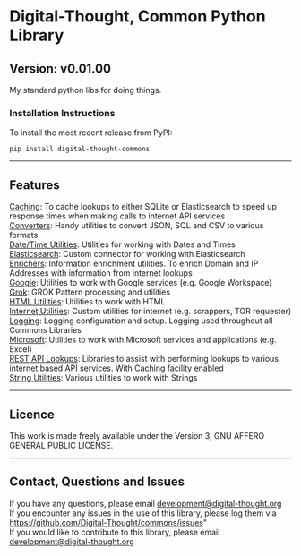 # Digital-Thought, Common Python Library
## Version: v0.01.00

My standard python libs for doing things.


### Installation Instructions

To install the most recent release from PyPI:<br>
```shell script
pip install digital-thought-commons
```
***
## Features
[Caching](https://github.com/Digital-Thought/commons/blob/v0.01.00-beta15/digital_thought_commons/cache/README.md): To cache lookups to either SQLite or Elasticsearch to speed up response times when making calls to internet API services<br>
[Converters](https://github.com/Digital-Thought/commons/blob/v0.01.00-beta15/digital_thought_commons/converters/README.md): Handy utilities to convert JSON, SQL and CSV to various formats<br>
[Date/Time Utilities](https://github.com/Digital-Thought/commons/blob/v0.01.00-beta15/digital_thought_commons/date_utils/README.md): Utilities for working with Dates and Times<br>
[Elasticsearch](https://github.com/Digital-Thought/commons/blob/v0.01.00-beta15/digital_thought_commons/elasticsearch/README.md): Custom connector for working with Elasticsearch<br>
[Enrichers](https://github.com/Digital-Thought/commons/blob/v0.01.00-beta15/digital_thought_commons/enrichers/README.md): Information enrichment utilities.  To enrich Domain and IP Addresses with information from internet lookups<br>
[Google](https://github.com/Digital-Thought/commons/blob/v0.01.00-beta15/digital_thought_commons/google/README.md): Utilities to work with Google services (e.g. Google Workspace)<br>
[Grok](https://github.com/Digital-Thought/commons/blob/v0.01.00-beta15/digital_thought_commons/grok/README.md): GROK Pattern processing and utilities<br>
[HTML Utilities](https://github.com/Digital-Thought/commons/blob/v0.01.00-beta15/digital_thought_commons/html_utils/README.md): Utilities to work with HTML<br>
[Internet Utilities](https://github.com/Digital-Thought/commons/blob/v0.01.00-beta15/digital_thought_commons/internet/README.md): Custom utilities for internet (e.g. scrappers, TOR requester)<br>
[Logging](https://github.com/Digital-Thought/commons/blob/v0.01.00-beta15/digital_thought_commons/logging/README.md): Logging configuration and setup.  Logging used throughout all Commons Libraries<br>
[Microsoft](https://github.com/Digital-Thought/commons/blob/v0.01.00-beta15/digital_thought_commons/microsoft/README.md): Utilities to work with Microsoft services and applications (e.g. Excel)<br>
[REST API Lookups](https://github.com/Digital-Thought/commons/blob/v0.01.00-beta15/digital_thought_commons/restful_lookups/README.md): Libraries to assist with performing lookups to various internet based API services.  With [Caching](digital_thought_commons/cache/README.md) facility enabled<br>
[String Utilities](https://github.com/Digital-Thought/commons/blob/v0.01.00-beta15/digital_thought_commons/string_utils/README.md): Various utilities to work with Strings

***
## Licence
This work is made freely available under the Version 3, GNU AFFERO GENERAL PUBLIC LICENSE.

***
## Contact, Questions and Issues
If you have any questions, please email [development@digital-thought.org](mailto:development@digital-thought.org?subject=[Question:digital-thought-commons])<br>
If you encounter any issues in the use of this library, please log them via https://github.com/Digital-Thought/commons/issues" <br>
If you would like to contribute to this library, please email [development@digital-thought.org](mailto:development@digital-thought.org?subject=[Question:digital-thought-commons])